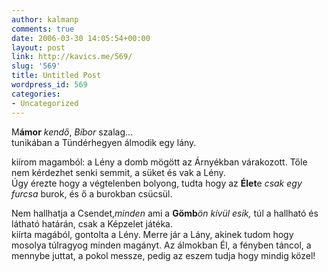 ```yaml
---
author: kalmanp
comments: true
date: 2006-03-30 14:05:54+00:00
layout: post
link: http://kavics.me/569/
slug: '569'
title: Untitled Post
wordpress_id: 569
categories:
- Uncategorized
---
```


M**ámor** _kendő_, _Bíbor_ szalag...  
tunikában a Tündérhegyen álmodik egy lány.




kiírom magamból: a Lény a domb mögött az Árnyékban várakozott. Tőle nem kérdezhet senki semmit, a süket és vak a Lény.  
Úgy érezte hogy a végtelenben bolyong, tudta hogy az **Élet**e _csak egy_ _furcsa_ burok, és ő a burokban csücsül.




Nem hallhatja a Csendet,_minden_ ami a **Gömb**_ön kívül esik,_ túl a hallható és látható határán, csak a Képzelet játéka.  
kiírta magából, gontolta a Lény. Merre jár a Lány, akinek tudom hogy mosolya túlragyog minden magányt. Az álmokban Él, a fényben táncol, a mennybe juttat, a pokol messze, pedig az eszem tudja hogy mindig közel!  
  

